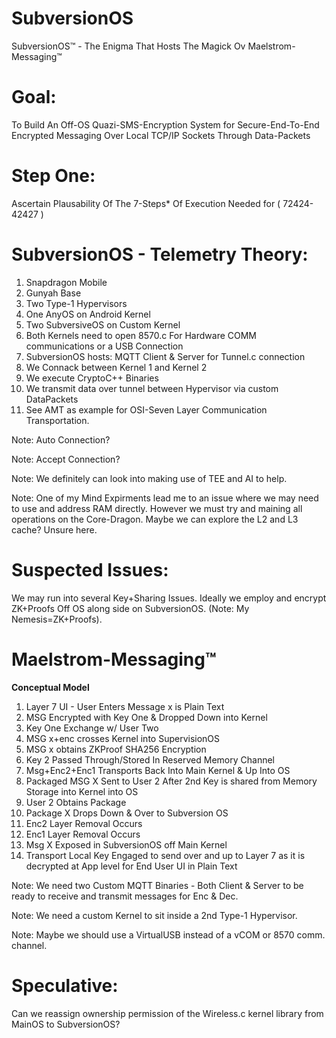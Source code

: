 # SubversionOS
SubversionOS™ - The Enigma That Hosts The Magick Ov Maelstrom-Messaging™

# Goal:
To Build An Off-OS Quazi-SMS-Encryption System for Secure-End-To-End Encrypted Messaging Over Local TCP/IP Sockets Through Data-Packets

# Step One:
Ascertain Plausability Of The 7-Steps* Of Execution Needed for ( 72424-42427 )

# SubversionOS - Telemetry Theory:
1. Snapdragon Mobile
2. Gunyah Base
3. Two Type-1 Hypervisors
4. One AnyOS on Android Kernel
5. Two SubversiveOS on Custom Kernel
6. Both Kernels need to open 8570.c For Hardware COMM communications or a USB Connection
7. SubversionOS hosts: MQTT Client & Server for Tunnel.c connection
8. We Connack between Kernel 1 and Kernel 2
9. We execute CryptoC++ Binaries
10. We transmit data over tunnel between Hypervisor via custom DataPackets
11. See AMT as example for OSI-Seven Layer Communication Transportation.

Note: Auto Connection?

Note: Accept Connection?

Note: We definitely can look into making use of TEE and AI to help.

Note: One of my Mind Expirments lead me to an issue where we may need to use and address RAM directly. However we must try and maining all operations on the Core-Dragon. Maybe we can explore the L2 and L3 cache? Unsure here.


# Suspected Issues:
We may run into several Key+Sharing Issues. Ideally we employ and encrypt ZK+Proofs Off OS along side on SubversionOS. (Note: My Nemesis=ZK+Proofs).

# Maelstrom-Messaging™
**Conceptual Model**
1. Layer 7 UI - User Enters Message x is Plain Text
2. MSG Encrypted with Key One & Dropped Down into Kernel
3. Key One Exchange w/ User Two
4. MSG x+enc crosses Kernel into SupervisionOS
5. MSG x obtains ZKProof SHA256 Encryption
6. Key 2 Passed Through/Stored In Reserved Memory Channel
7. Msg+Enc2+Enc1 Transports Back Into Main Kernel & Up Into OS
8. Packaged MSG X Sent to User 2 After 2nd Key is shared from Memory Storage into Kernel into OS
9. User 2 Obtains Package
10. Package X Drops Down & Over to Subversion OS
11. Enc2 Layer Removal Occurs
12. Enc1 Layer Removal Occurs
13. Msg X Exposed in SubversionOS off Main Kernel
14. Transport Local Key Engaged to send over and up to Layer 7 as it is decrypted at App level for End User UI in Plain Text

Note: We need two Custom MQTT Binaries - Both Client & Server to be ready to receive and transmit messages for Enc & Dec.

Note: We need a custom Kernel to sit inside a 2nd Type-1 Hypervisor.

Note: Maybe we should use a VirtualUSB instead of a vCOM or 8570 comm. channel.

# Speculative:
Can we reassign ownership permission of the Wireless.c kernel library from MainOS to SubversionOS?
